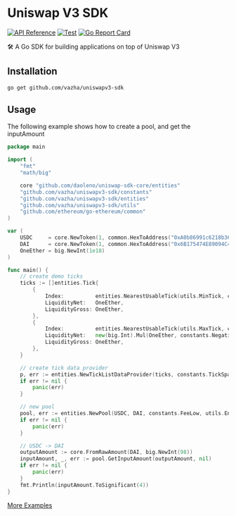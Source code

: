 # Uniswap V3 SDK

[![API Reference](https://camo.githubusercontent.com/915b7be44ada53c290eb157634330494ebe3e30a/68747470733a2f2f676f646f632e6f72672f6769746875622e636f6d2f676f6c616e672f6764646f3f7374617475732e737667)](https://pkg.go.dev/github.com/vazha/uniswapv3-sdk)
[![Test](https://github.com/vazha/uniswapv3-sdk/actions/workflows/test.yml/badge.svg)](https://github.com/vazha/uniswapv3-sdk/actions/workflows/test.yml)
[![Go Report Card](https://goreportcard.com/badge/github.com/vazha/uniswapv3-sdk)](https://goreportcard.com/report/github.com/vazha/uniswapv3-sdk)

🛠 A Go SDK for building applications on top of Uniswap V3

## Installation

```sh
go get github.com/vazha/uniswapv3-sdk
```

## Usage

The following example shows how to create a pool, and get the inputAmount

```go
package main

import (
	"fmt"
	"math/big"

	core "github.com/daoleno/uniswap-sdk-core/entities"
	"github.com/vazha/uniswapv3-sdk/constants"
	"github.com/vazha/uniswapv3-sdk/entities"
	"github.com/vazha/uniswapv3-sdk/utils"
	"github.com/ethereum/go-ethereum/common"
)

var (
	USDC     = core.NewToken(1, common.HexToAddress("0xA0b86991c6218b36c1d19D4a2e9Eb0cE3606eB48"), 6, "USDC", "USD Coin")
	DAI      = core.NewToken(1, common.HexToAddress("0x6B175474E89094C44Da98b954EedeAC495271d0F"), 18, "DAI", "Dai Stablecoin")
	OneEther = big.NewInt(1e18)
)

func main() {
	// create demo ticks
	ticks := []entities.Tick{
		{
			Index:          entities.NearestUsableTick(utils.MinTick, constants.TickSpacings[constants.FeeLow]),
			LiquidityNet:   OneEther,
			LiquidityGross: OneEther,
		},
		{
			Index:          entities.NearestUsableTick(utils.MaxTick, constants.TickSpacings[constants.FeeLow]),
			LiquidityNet:   new(big.Int).Mul(OneEther, constants.NegativeOne),
			LiquidityGross: OneEther,
		},
	}

	// create tick data provider
	p, err := entities.NewTickListDataProvider(ticks, constants.TickSpacings[constants.FeeLow])
	if err != nil {
		panic(err)
	}

	// new pool
	pool, err := entities.NewPool(USDC, DAI, constants.FeeLow, utils.EncodeSqrtRatioX96(constants.One, constants.One), OneEther, 0, p)
	if err != nil {
		panic(err)
	}

	// USDC -> DAI
	outputAmount := core.FromRawAmount(DAI, big.NewInt(98))
	inputAmount, _, err := pool.GetInputAmount(outputAmount, nil)
	if err != nil {
		panic(err)
	}
	fmt.Println(inputAmount.ToSignificant(4))
}
```

[More Examples](./examples/README.md)
